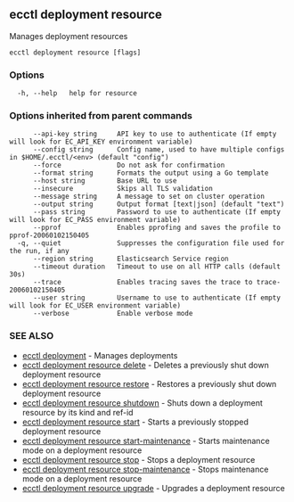 ## ecctl deployment resource

Manages deployment resources

```
ecctl deployment resource [flags]
```

### Options

```
  -h, --help   help for resource
```

### Options inherited from parent commands

```
      --api-key string     API key to use to authenticate (If empty will look for EC_API_KEY environment variable)
      --config string      Config name, used to have multiple configs in $HOME/.ecctl/<env> (default "config")
      --force              Do not ask for confirmation
      --format string      Formats the output using a Go template
      --host string        Base URL to use
      --insecure           Skips all TLS validation
      --message string     A message to set on cluster operation
      --output string      Output format [text|json] (default "text")
      --pass string        Password to use to authenticate (If empty will look for EC_PASS environment variable)
      --pprof              Enables pprofing and saves the profile to pprof-20060102150405
  -q, --quiet              Suppresses the configuration file used for the run, if any
      --region string      Elasticsearch Service region
      --timeout duration   Timeout to use on all HTTP calls (default 30s)
      --trace              Enables tracing saves the trace to trace-20060102150405
      --user string        Username to use to authenticate (If empty will look for EC_USER environment variable)
      --verbose            Enable verbose mode
```

### SEE ALSO

* [ecctl deployment](ecctl_deployment.md)	 - Manages deployments
* [ecctl deployment resource delete](ecctl_deployment_resource_delete.md)	 - Deletes a previously shut down deployment resource
* [ecctl deployment resource restore](ecctl_deployment_resource_restore.md)	 - Restores a previously shut down deployment resource
* [ecctl deployment resource shutdown](ecctl_deployment_resource_shutdown.md)	 - Shuts down a deployment resource by its kind and ref-id
* [ecctl deployment resource start](ecctl_deployment_resource_start.md)	 - Starts a previously stopped deployment resource
* [ecctl deployment resource start-maintenance](ecctl_deployment_resource_start-maintenance.md)	 - Starts maintenance mode on a deployment resource
* [ecctl deployment resource stop](ecctl_deployment_resource_stop.md)	 - Stops a deployment resource
* [ecctl deployment resource stop-maintenance](ecctl_deployment_resource_stop-maintenance.md)	 - Stops maintenance mode on a deployment resource
* [ecctl deployment resource upgrade](ecctl_deployment_resource_upgrade.md)	 - Upgrades a deployment resource

